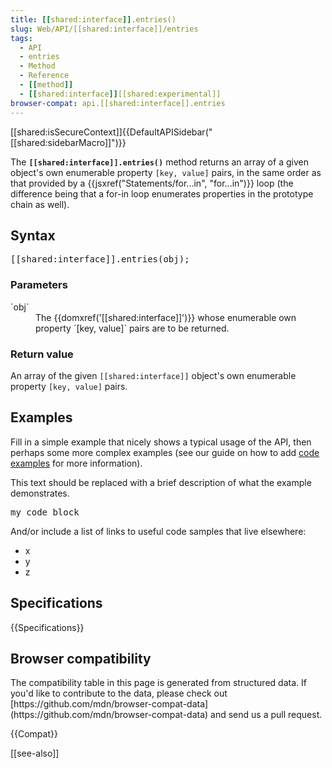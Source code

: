 ```yaml
---
title: [[shared:interface]].entries()
slug: Web/API/[[shared:interface]]/entries
tags:
  - API
  - entries
  - Method
  - Reference
  - [[method]]
  - [[shared:interface]][[shared:experimental]]
browser-compat: api.[[shared:interface]].entries
---
```

<div>[[shared:isSecureContext]]{{DefaultAPISidebar("[[shared:sidebarMacro]]")}}</div>

The **`[[shared:interface]].entries()`** method returns an array of a given object's own enumerable property `[key, value]` pairs, in the same order as that provided by a {{jsxref("Statements/for...in", "for...in")}} loop (the difference being that a for-in loop enumerates properties in the prototype chain as well).

## Syntax

<pre class="brush: js">[[shared:interface]].entries(obj);</pre>

### Parameters

<dl>

<dt>`obj`</dt>

<dd>The {{domxref('[[shared:interface]]')}} whose enumerable own property `[key, value]` pairs are to be returned.</dd>

</dl>

### Return value

An array of the given `[[shared:interface]]` object's own enumerable property `[key, value]` pairs.

## Examples

Fill in a simple example that nicely shows a typical usage of the API, then perhaps some more complex examples (see our guide on how to add [code examples](/en-US/docs/MDN/Contribute/Structures/Code_examples) for more information).

This text should be replaced with a brief description of what the example demonstrates.

<pre class="brush: js">my code block</pre>

And/or include a list of links to useful code samples that live elsewhere:

*   x
*   y
*   z

## Specifications

{{Specifications}}

## Browser compatibility

<div class="hidden">The compatibility table in this page is generated from structured data. If you'd like to contribute to the data, please check out [https://github.com/mdn/browser-compat-data](https://github.com/mdn/browser-compat-data) and send us a pull request.</div>

{{Compat}}

[[see-also]]